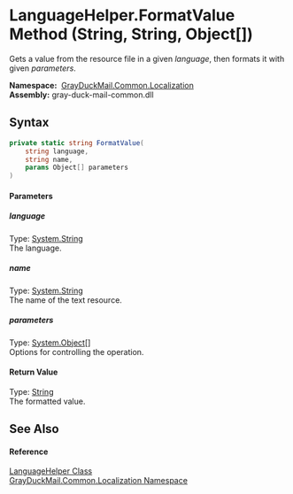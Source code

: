 LanguageHelper.FormatValue Method (String, String, Object[])
============================================================
Gets a value from the resource file in a given *language*, then formats it with given *parameters*.

  **Namespace:**  [GrayDuckMail.Common.Localization][1]  
  **Assembly:** gray-duck-mail-common.dll

Syntax
------

```csharp
private static string FormatValue(
	string language,
	string name,
	params Object[] parameters
)
```

#### Parameters

##### *language*
Type: [System.String][2]  
 The language.

##### *name*
Type: [System.String][2]  
 The name of the text resource.

##### *parameters*
Type: [System.Object][3][]  
 Options for controlling the operation.

#### Return Value
Type: [String][2]  
 The formatted value. 

See Also
--------

#### Reference
[LanguageHelper Class][4]  
[GrayDuckMail.Common.Localization Namespace][1]  

[1]: ../README.md
[2]: https://docs.microsoft.com/dotnet/api/system.string
[3]: https://docs.microsoft.com/dotnet/api/system.object
[4]: README.md